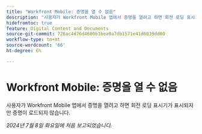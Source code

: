 ```yaml
---
title: "Workfront Mobile: 증명을 열 수 없음"
description: "사용자가 Workfront Mobile 앱에서 증명을 열려고 하면 회전 로딩 표시기가 표시되지만 증명이 로드되지 않습니다."
hidefromtoc: true
feature: Digital Content and Documents
source-git-commit: 726ac4d76d4600b1bea9a7db1571e41d6039dd00
workflow-type: tm+mt
source-wordcount: '66'
ht-degree: 6%

---
```



# Workfront Mobile: 증명을 열 수 없음

사용자가 Workfront Mobile 앱에서 증명을 열려고 하면 회전 로딩 표시기가 표시되지만 증명이 로드되지 않습니다.

_2024년 7월 8일 화요일에 처음 보고되었습니다._
